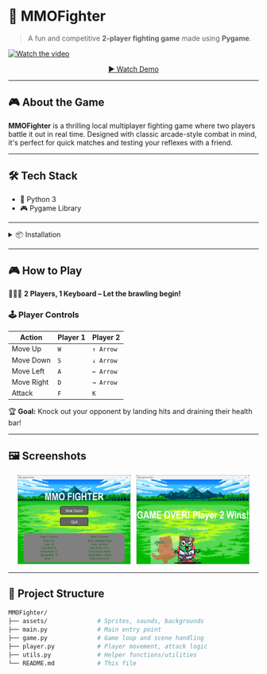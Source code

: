 # 🥋 MMOFighter

> A fun and competitive **2-player fighting game** made using **Pygame**.

[![Watch the video](https://img.youtube.com/vi/EHMZdChD20c/0.jpg)](https://youtu.be/EHMZdChD20c)
<p align="center">
  <a href="https://youtu.be/EHMZdChD20c" target="_blank">▶ Watch Demo</a>
</p>

---

## 🎮 About the Game

**MMOFighter** is a thrilling local multiplayer fighting game where two players battle it out in real time. Designed with classic arcade-style combat in mind, it's perfect for quick matches and testing your reflexes with a friend.

---

## 🛠️ Tech Stack

- 🐍 Python 3
- 🎮 Pygame Library

---

<details>
<summary>📦 Installation</summary>

```bash
# 1. Clone the repository
git clone https://github.com/yourusername/MMOFighter.git
cd MMOFighter

# 2. (Optional) Create a virtual environment
python -m venv venv
source venv/bin/activate  # On Windows: venv\Scripts\activate

# 3. Install dependencies
pip install -r requirements.txt

# 4. Run the game
python main.py
```
</details>


---

## 🎮 How to Play

🧑‍🤝‍🧑 **2 Players, 1 Keyboard – Let the brawling begin!**

### 🕹 Player Controls

| Action      | Player 1         | Player 2         |
|-------------|------------------|------------------|
| Move Up     | `W`              | `↑ Arrow`        |
| Move Down   | `S`              | `↓ Arrow`        |
| Move Left   | `A`              | `← Arrow`        |
| Move Right  | `D`              | `→ Arrow`        |
| Attack      | `F`              | `K`              |

🏆 **Goal:** Knock out your opponent by landing hits and draining their health bar!

---

## 🖼 Screenshots

> 

<p align="center">
  <img src="assets/screenshot1.png" width="45%" alt="Gameplay Screenshot 1"/>
  &nbsp;
  <img src="assets/screenshot2.png" width="45%" alt="Gameplay Screenshot 2"/>
</p>

---

## 📁 Project Structure

```bash
MMOFighter/
├── assets/              # Sprites, sounds, backgrounds
├── main.py              # Main entry point
├── game.py              # Game loop and scene handling
├── player.py            # Player movement, attack logic
├── utils.py             # Helper functions/utilities
└── README.md            # This file

